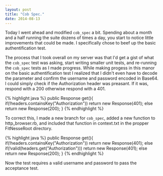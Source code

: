 ```yaml
---
layout: post
title: "Cob Spec."
date: 2014-08-13
---
```


Today I went ahead and modified `cob_spec` a bit. Spending about a month and a half running the suite dozens of times a day, you start to notice little improvements that could be made. I specifically chose to beef up the basic authentification test. 

The process that I took overall on my server was that I'd get a gist of what the `cob_spec` test was asking, start writing smaller unit tests, and re-running the `cob_spec` tests as I made progress. While making progess in this manor on the basic authentification test I realized that I didn't even have to decode the parameter and confirm the username and password encoded in Base64. I could simply check if the Authorization header was preasant. If it was, respond with a 200 otherwise respond with a 401. 

{% highlight java %}
public Response get(){
        if(!headers.containsKey("Authorization"))
            return new Response(401);
        else
            return new Response(200);
}
{% endhighlight %}

To correct this, I made a new branch for `cob_spec`, added a new function to http_browser.rb, and included that function in context.txt in the propper FitNesseRoot directory. 

{% highlight java %}
public Response get(){
        if(!headers.containsKey("Authorization"))
            return new Response(401);
		else if(!valid(headers.get("Authorization")))
			return new Response(401);
        else
            return new Response(200);
}
{% endhighlight %}

Now the test requires a valid username and password to pass the acceptance test. 